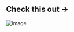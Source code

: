 ## Check this out -> 

![image](https://github.com/user-attachments/assets/aa3f2d9a-d07d-4199-a1e9-a7081264b70c)

